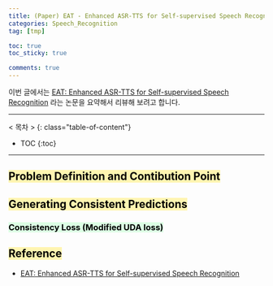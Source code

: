 ```yaml
---
title: (Paper) EAT - Enhanced ASR-TTS for Self-supervised Speech Recognition
categories: Speech_Recognition
tag: [tmp]

toc: true
toc_sticky: true

comments: true
---
```



이번 글에서는 [EAT: Enhanced ASR-TTS for Self-supervised Speech Recognition](https://arxiv.org/pdf/2104.07474) 라는 논문을 요약해서 리뷰해 보려고 합니다. 


---
< 목차 >
{: class="table-of-content"}
* TOC
{:toc}
---


## <mark style='background-color: #fff5b1'> Problem Definition and Contibution Point </mark>



## <mark style='background-color: #fff5b1'> Generating Consistent Predictions </mark>



### <mark style='background-color: #dcffe4'> Consistency Loss (Modified UDA loss) </mark>





## <mark style='background-color: #fff5b1'> Reference </mark>

- [EAT: Enhanced ASR-TTS for Self-supervised Speech Recognition](https://arxiv.org/pdf/2104.07474) 
